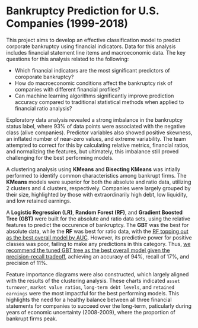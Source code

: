 # Bankruptcy Prediction for U.S. Companies (1999-2018)
This project aims to develop an effective classification model to predict corporate bankruptcy using financial indicators. Data for this analysis includes financial statement line items and macroeconomic data. The key questions for this analysis related to the following:  

* Which financial indicators are the most significant predictors of coroporate bankruptcy?    
* How do macroeconomic conditions affect the bankruptcy risk of companies with different financial profiles?    
* Can machine learning algorithms significantly improve prediction accuracy compared to traditional statistical methods when applied to financial ratio analysis?  

Exploratory data analysis revealed a strong imbalance in the bankruptcy status label, where 93% of data points were associated with the negative class (alive companies). Predictor variables also showed positive skewness, an inflated number of near-zero values, and extreme variability. The team attempted to correct for this by calculating relative metrics, financial ratios, and normalizing the features, but ultimately, this imbalance still proved challenging for the best performing models.    

A clustering analysis using **KMeans** and **Bisecting KMeans** was intially performed to identify common characteristics among bankrupt firms. The **KMeans** models were superior for both the absolute and ratio data, utilizing 2 clusters and 4 clusters, respectively. Companies were largely grouped by their size, highlighted by those with extraordinarily high debt, low liquidity, and low retained earnings.  

A **Logistic Regression (LR)**, **Random Forest (RF)**, and **Gradient Boosted Tree (GBT)** were built for the absolute and ratio data sets, using the relative features to predict the occurence of bankruptcy. The **GBT** was the best for absolute data, while the **RF** was best for ratio data, with the <ins>RF topping out as the best overall model by AUC</ins>. However, its predictive power for positive classes was poor, failing to make any predictions in this category. Thus, <ins>we recommend the tuned GBT tree as the best overall model given the precision-recall tradeoff</ins>, achieving an accuracy of 94%, recall of 17%, and precision of 11%.  

Feature importance diagrams were also constructed, which largely aligned with the results of the clustering analysis. These charts indicated `asset turnover`, `market value ratios`, `long-term debt levels`, and `retained earnings` were the most impactful for the best performing models. This highlights the need for a healthy balance between all three financial statements for companies to succeed over the long-term, paticularly during years of economic uncertainty (2008-2009), where the proportion of bankrupt firms peak.
